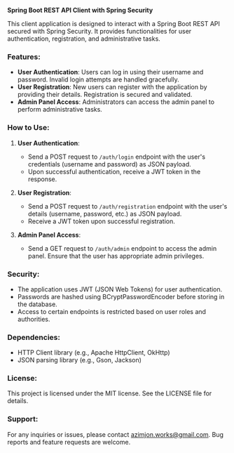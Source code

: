 **Spring Boot REST API Client with Spring Security**

This client application is designed to interact with a Spring Boot REST API secured with Spring Security. It provides functionalities for user authentication, registration, and administrative tasks. 

### Features:

- **User Authentication**: Users can log in using their username and password. Invalid login attempts are handled gracefully.
- **User Registration**: New users can register with the application by providing their details. Registration is secured and validated.
- **Admin Panel Access**: Administrators can access the admin panel to perform administrative tasks.

### How to Use:

1. **User Authentication**:
   - Send a POST request to `/auth/login` endpoint with the user's credentials (username and password) as JSON payload.
   - Upon successful authentication, receive a JWT token in the response.

2. **User Registration**:
   - Send a POST request to `/auth/registration` endpoint with the user's details (username, password, etc.) as JSON payload.
   - Receive a JWT token upon successful registration.

3. **Admin Panel Access**:
   - Send a GET request to `/auth/admin` endpoint to access the admin panel. Ensure that the user has appropriate admin privileges.

### Security:

- The application uses JWT (JSON Web Tokens) for user authentication. 
- Passwords are hashed using BCryptPasswordEncoder before storing in the database.
- Access to certain endpoints is restricted based on user roles and authorities.

### Dependencies:

- HTTP Client library (e.g., Apache HttpClient, OkHttp)
- JSON parsing library (e.g., Gson, Jackson)

### License:

This project is licensed under the MIT license. See the LICENSE file for details.

### Support:

For any inquiries or issues, please contact azimjon.works@gmail.com. Bug reports and feature requests are welcome.
